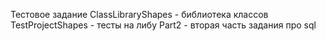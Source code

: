 
Тестовое задание
ClassLibraryShapes - библиотека классов
TestProjectShapes - тесты на либу
Part2 - вторая часть задания про sql
